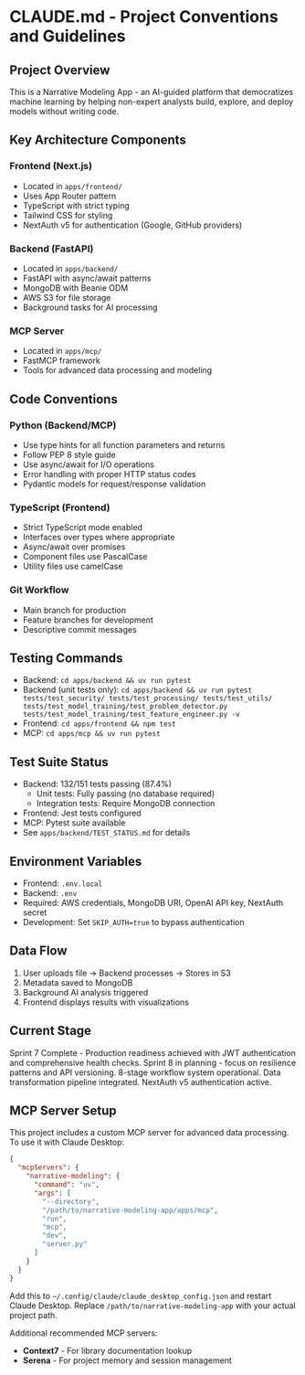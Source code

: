# CLAUDE.md - Project Conventions and Guidelines

## Project Overview
This is a Narrative Modeling App - an AI-guided platform that democratizes machine learning by helping non-expert analysts build, explore, and deploy models without writing code.

## Key Architecture Components

### Frontend (Next.js)
- Located in `apps/frontend/`
- Uses App Router pattern
- TypeScript with strict typing
- Tailwind CSS for styling
- NextAuth v5 for authentication (Google, GitHub providers)

### Backend (FastAPI)
- Located in `apps/backend/`
- FastAPI with async/await patterns
- MongoDB with Beanie ODM
- AWS S3 for file storage
- Background tasks for AI processing

### MCP Server
- Located in `apps/mcp/`
- FastMCP framework
- Tools for advanced data processing and modeling

## Code Conventions

### Python (Backend/MCP)
- Use type hints for all function parameters and returns
- Follow PEP 8 style guide
- Use async/await for I/O operations
- Error handling with proper HTTP status codes
- Pydantic models for request/response validation

### TypeScript (Frontend)
- Strict TypeScript mode enabled
- Interfaces over types where appropriate
- Async/await over promises
- Component files use PascalCase
- Utility files use camelCase

### Git Workflow
- Main branch for production
- Feature branches for development
- Descriptive commit messages

## Testing Commands
- Backend: `cd apps/backend && uv run pytest`
- Backend (unit tests only): `cd apps/backend && uv run pytest tests/test_security/ tests/test_processing/ tests/test_utils/ tests/test_model_training/test_problem_detector.py tests/test_model_training/test_feature_engineer.py -v`
- Frontend: `cd apps/frontend && npm test`
- MCP: `cd apps/mcp && uv run pytest`

## Test Suite Status
- Backend: 132/151 tests passing (87.4%)
  - Unit tests: Fully passing (no database required)
  - Integration tests: Require MongoDB connection
- Frontend: Jest tests configured
- MCP: Pytest suite available
- See `apps/backend/TEST_STATUS.md` for details

## Environment Variables
- Frontend: `.env.local`
- Backend: `.env`
- Required: AWS credentials, MongoDB URI, OpenAI API key, NextAuth secret
- Development: Set `SKIP_AUTH=true` to bypass authentication

## Data Flow
1. User uploads file → Backend processes → Stores in S3
2. Metadata saved to MongoDB
3. Background AI analysis triggered
4. Frontend displays results with visualizations

## Current Stage
Sprint 7 Complete - Production readiness achieved with JWT authentication and comprehensive health checks. Sprint 8 in planning - focus on resilience patterns and API versioning. 8-stage workflow system operational. Data transformation pipeline integrated. NextAuth v5 authentication active.

## MCP Server Setup
This project includes a custom MCP server for advanced data processing. To use it with Claude Desktop:

```json
{
  "mcpServers": {
    "narrative-modeling": {
      "command": "uv",
      "args": [
        "--directory",
        "/path/to/narrative-modeling-app/apps/mcp",
        "run",
        "mcp",
        "dev",
        "server.py"
      ]
    }
  }
}
```

Add this to `~/.config/claude/claude_desktop_config.json` and restart Claude Desktop. Replace `/path/to/narrative-modeling-app` with your actual project path.

Additional recommended MCP servers:
- **Context7** - For library documentation lookup
- **Serena** - For project memory and session management